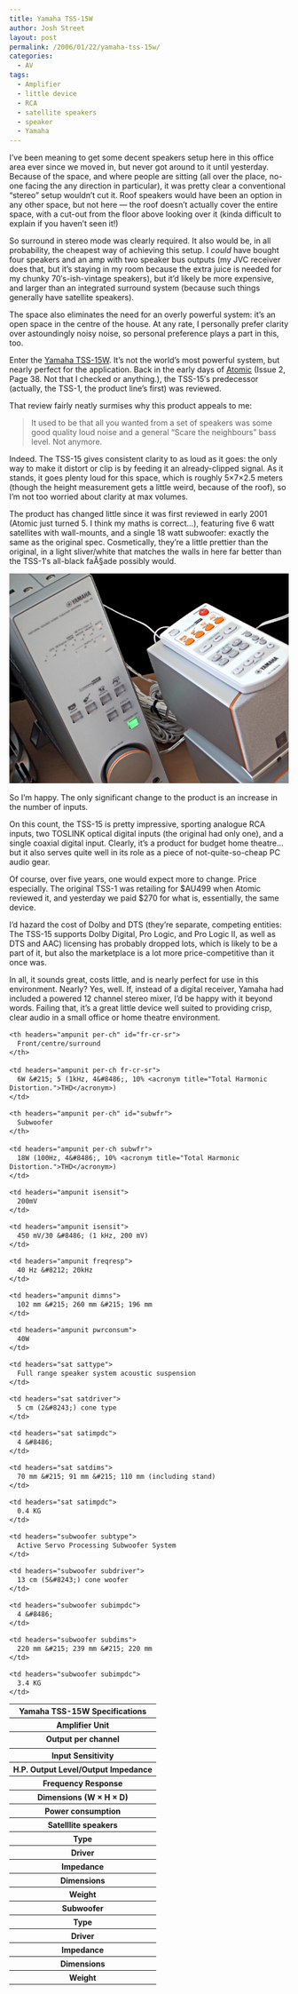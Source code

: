 ```yaml
---
title: Yamaha TSS-15W
author: Josh Street
layout: post
permalink: /2006/01/22/yamaha-tss-15w/
categories:
  - AV
tags:
  - Amplifier
  - little device
  - RCA
  - satellite speakers
  - speaker
  - Yamaha
---
```

I&#8217;ve been meaning to get some decent speakers setup here in this office area ever since we moved in, but never got around to it until yesterday. Because of the space, and where people are sitting (all over the place, no-one facing the any direction in particular), it was pretty clear a conventional &#8220;stereo&#8221; setup wouldn&#8217;t cut it. Roof speakers would have been an option in any other space, but not here &#8212; the roof doesn&#8217;t actually cover the entire space, with a cut-out from the floor above looking over it (kinda difficult to explain if you haven&#8217;t seen it!)

So surround in stereo mode was clearly required. It also would be, in all probability, the cheapest way of achieving this setup. I *could* have bought four speakers and an amp with two speaker bus outputs (my JVC receiver does that, but it&#8217;s staying in my room because the extra juice is needed for my chunky 70&#8242;s-ish-vintage speakers), but it&#8217;d likely be more expensive, and larger than an integrated surround system (because such things generally have satellite speakers).

The space also eliminates the need for an overly powerful system: it&#8217;s an open space in the centre of the house. At any rate, I personally prefer clarity over astoundingly noisy noise, so personal preference plays a part in this, too.

Enter the [Yamaha TSS-15W][1]. It&#8217;s not the world&#8217;s most powerful system, but nearly perfect for the application. Back in the early days of [Atomic][2] (Issue 2, Page 38. Not that I checked or anything.), the TSS-15&#8242;s predecessor (actually, the TSS-1, the product line&#8217;s first) was reviewed.

That review fairly neatly surmises why this product appeals to me:

> It used to be that all you wanted from a set of speakers was some good quality loud noise and a general &#8220;Scare the neighbours&#8221; bass level. Not anymore.

Indeed. The TSS-15 gives consistent clarity to as loud as it goes: the only way to make it distort or clip is by feeding it an already-clipped signal. As it stands, it goes plenty loud for this space, which is roughly 5&#215;7&#215;2.5 meters (though the height measurement gets a little weird, because of the roof), so I&#8217;m not too worried about clarity at max volumes.

The product has changed little since it was first reviewed in early 2001 (Atomic just turned 5. I think my maths is correct&#8230;), featuring five 6 watt satellites with wall-mounts, and a single 18 watt subwoofer: exactly the same as the original spec. Cosmetically, they&#8217;re a little prettier than the original, in a light sliver/white that matches the walls in here far better than the TSS-1&#8242;s all-black faÃ§ade possibly would.

![Photo: The Yamaha TSS-15W][3]

So I&#8217;m happy. The only significant change to the product is an increase in the number of inputs.

On this count, the TSS-15 is pretty impressive, sporting analogue RCA inputs, two TOSLINK optical digital inputs (the original had only one), and a single coaxial digital input. Clearly, it&#8217;s a product for budget home theatre&#8230; but it also serves quite well in its role as a piece of not-quite-so-cheap PC audio gear.

Of course, over five years, one would expect more to change. Price especially. The original TSS-1 was retailing for $AU499 when Atomic reviewed it, and yesterday we paid $270 for what is, essentially, the same device.

I&#8217;d hazard the cost of Dolby and DTS (they&#8217;re separate, competing entities: The TSS-15 supports Dolby Digital, Pro Logic, and Pro Logic II, as well as DTS and AAC) licensing has probably dropped lots, which is likely to be a part of it, but also the marketplace is a lot more price-competitive than it once was.

In all, it sounds great, costs little, and is nearly perfect for use in this environment. Nearly? Yes, well. If, instead of a digital receiver, Yamaha had included a powered 12 channel stereo mixer, I&#8217;d be happy with it beyond words. Failing that, it&#8217;s a great little device well suited to providing crisp, clear audio in a small office or home theatre environment.

<table>
  <tr>
    <th colspan="3">
      Yamaha TSS-15W Specifications
    </th>
  </tr>
  
  <tr>
    <th id="ampunit" colspan="3" class="master">
      Amplifier Unit
    </th>
  </tr>
  
  <tr>
    <th headers="ampunit" id="per-ch">
      Output per channel
    </th>
    
    <th headers="ampunit per-ch" id="fr-cr-sr">
      Front/centre/surround
    </th>
    
    <td headers="ampunit per-ch fr-cr-sr">
      6W &#215; 5 (1kHz, 4&#8486;, 10% <acronym title="Total Harmonic Distortion.">THD</acronym>)
    </td>
  </tr>
  
  <tr>
    <td>
    </td>
    
    <th headers="ampunit per-ch" id="subwfr">
      Subwoofer
    </th>
    
    <td headers="ampunit per-ch subwfr">
      18W (100Hz, 4&#8486;, 10% <acronym title="Total Harmonic Distortion.">THD</acronym>)
    </td>
  </tr>
  
  <tr>
    <th headers="ampunit" id="isensit" colspan="2">
      Input Sensitivity
    </th>
    
    <td headers="ampunit isensit">
      200mV
    </td>
  </tr>
  
  <tr>
    <th headers="ampunit" id="isensit" colspan="2">
      H.P. Output Level/Output Impedance
    </th>
    
    <td headers="ampunit isensit">
      450 mV/30 &#8486; (1 kHz, 200 mV)
    </td>
  </tr>
  
  <tr>
    <th headers="ampunit" id="freqresp" colspan="2">
      Frequency Response
    </th>
    
    <td headers="ampunit freqresp">
      40 Hz &#8212; 20kHz
    </td>
  </tr>
  
  <tr>
    <th headers="ampunit" id="dimns" colspan="2">
      Dimensions (W &#215; H &#215; D)
    </th>
    
    <td headers="ampunit dimns">
      102 mm &#215; 260 mm &#215; 196 mm
    </td>
  </tr>
  
  <tr>
    <th headers="ampunit" id="pwrconsum" colspan="2">
      Power consumption
    </th>
    
    <td headers="ampunit pwrconsum">
      40W
    </td>
  </tr>
  
  <tr>
    <th id="sat" colspan="3" class="master">
      Satelllite speakers
    </th>
  </tr>
  
  <tr>
    <th headers="sat" id="sattype" colspan="2">
      Type
    </th>
    
    <td headers="sat sattype">
      Full range speaker system acoustic suspension
    </td>
  </tr>
  
  <tr>
    <th headers="sat" id="satdriver" colspan="2">
      Driver
    </th>
    
    <td headers="sat satdriver">
      5 cm (2&#8243;) cone type
    </td>
  </tr>
  
  <tr>
    <th headers="sat" id="satimpdc" colspan="2">
      Impedance
    </th>
    
    <td headers="sat satimpdc">
      4 &#8486;
    </td>
  </tr>
  
  <tr>
    <th headers="sat" id="satdims" colspan="2">
      Dimensions
    </th>
    
    <td headers="sat satdims">
      70 mm &#215; 91 mm &#215; 110 mm (including stand)
    </td>
  </tr>
  
  <tr>
    <th headers="sat" id="satimpdc" colspan="2">
      Weight
    </th>
    
    <td headers="sat satimpdc">
      0.4 KG
    </td>
  </tr>
  
  <tr>
    <th id="subwoofer" colspan="3" class="master">
      Subwoofer
    </th>
  </tr>
  
  <tr>
    <th headers="subwoofer" id="subtype" colspan="2">
      Type
    </th>
    
    <td headers="subwoofer subtype">
      Active Servo Processing Subwoofer System
    </td>
  </tr>
  
  <tr>
    <th headers="subwoofer" id="subdriver" colspan="2">
      Driver
    </th>
    
    <td headers="subwoofer subdriver">
      13 cm (5&#8243;) cone woofer
    </td>
  </tr>
  
  <tr>
    <th headers="subwoofer" id="subimpdc" colspan="2">
      Impedance
    </th>
    
    <td headers="subwoofer subimpdc">
      4 &#8486;
    </td>
  </tr>
  
  <tr>
    <th headers="subwoofer" id="subdims" colspan="2">
      Dimensions
    </th>
    
    <td headers="subwoofer subdims">
      220 mm &#215; 239 mm &#215; 220 mm
    </td>
  </tr>
  
  <tr>
    <th headers="subwoofer" id="subimpdc" colspan="2">
      Weight
    </th>
    
    <td headers="subwoofer subimpdc">
      3.4 KG
    </td>
  </tr>
</table>

 [1]: http://www.yamahamusic.com.au/products/avit/htsystems/TSS-15W.asp
 [2]: http://www.atomicmpc.com.au/
 [3]: /blog/wp-content/2006/01/yamahatss15.jpg